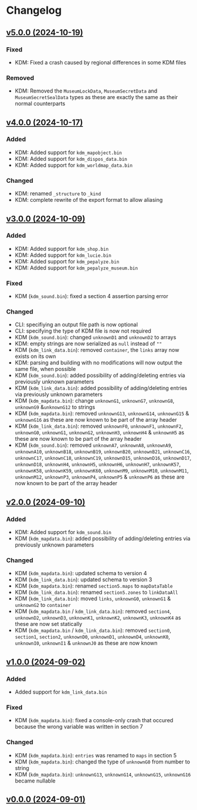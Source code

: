 # Changelog

## [v5.0.0 (2024-10-19)](https//github.com/shiguww/brillante/releases/tag/v4.0.0)

### Fixed
- KDM: Fixed a crash caused by regional differences in some KDM files

### Removed
- KDM: Removed the `MuseumLockData`, `MuseumSecretData` and `MuseumSecretSealData` types as these are exactly the same as their normal counterparts

## [v4.0.0 (2024-10-17)](https//github.com/shiguww/brillante/releases/tag/v4.0.0)

### Added
- KDM: Added support for `kdm_mapobject.bin`
- KDM: Added support for `kdm_dispos_data.bin`
- KDM: Added support for `kdm_worldmap_data.bin`

### Changed
- KDM: renamed `_structure` to `_kind`
- KDM: complete rewrite of the export format to allow aliasing

## [v3.0.0 (2024-10-09)](https//github.com/shiguww/brillante/releases/tag/v3.0.0)

### Added
- KDM: Added support for `kdm_shop.bin`
- KDM: Added support for `kdm_lucie.bin`
- KDM: Added support for `kdm_pepalyze.bin`
- KDM: Added support for `kdm_pepalyze_museum.bin`

### Fixed
- KDM (`kdm_sound.bin`): fixed a section 4 assertion parsing error

### Changed
- CLI: specifiying an output file path is now optional
- CLI: specifying the type of KDM file is now not required
- KDM (`kdm_sound.bin`): changed `unknownD1` and `unknownD2` to arrays
- KDM: empty strings are now serialized as `null` instead of `""`
- KDM (`kdm_link_data.bin`): removed `container`, the `links` array now exists on its own
- KDM: parsing and building with no modifications will now output the same file, when possible
- KDM (`kdm_sound.bin`): added possibility of adding/deleting entries via previously unknown parameters
- KDM (`kdm_link_data.bin`): added possibility of adding/deleting entries via previously unknown parameters
- KDM (`kdm_mapdata.bin`): change `unknownG1`, `unknownG7`, `unknownG8`, `unknownG9` &`unknownG12` to strings
- KDM (`kdm_mapdata.bin`): removed `unknownG13`, `unknownG14`, `unknownG15` & `unknownG16` as these are now known to be part of the array header
- KDM (`kdm_link_data.bin`): removed `unknownF0`, `unknownF1`, `unknownF2`, `unknownG0`, `unknownG1`, `unknownG2`, `unknownH3`, `unknownH4` & `unknownH5` as these are now known to be part of the array header
- KDM (`kdm_sound.bin`): removed `unknownA7`, `unknownA8`, `unknownA9`, `unknownA10`, `unknownB18`, `unknownB19`, `unknownB20`, `unknownB21`, `unknownC16`, `unknownC17`, `unknownC18`, `unknownC19`, `unknownD15`, `unknownD16`, `unknownD17`, `unknownD18`, `unknownH4`, `unknownH5`, `unknownH6`, `unknownH7`, `unknownK57`, `unknownK58`, `unknownK59`, `unknownK60`, `unknownM9`, `unknownM10`, `unknownM11`, `unknownM12`, `unknownP3`, `unknownP4`, `unknownP5` & `unknownP6` as these are now known to be part of the array header

## [v2.0.0 (2024-09-10)](https://github.com/shiguww/brillante/releases/tag/v2.0.0)

### Added
- KDM: Added support for `kdm_sound.bin`
- KDM (`kdm_mapdata.bin`): added possibility of adding/deleting entries via previously unknown parameters

### Changed
- KDM (`kdm_mapdata.bin`): updated schema to version 4
- KDM (`kdm_link_data.bin`): updated schema to version 3
- KDM (`kdm_mapdata.bin`): renamed `section5.maps` to `mapDataTable`
- KDM (`kdm_link_data.bin`): renamed `section5.zones` to `linkDataAll`
- KDM (`kdm_link_data.bin`): moved `links`, `unknownG0`, `unknownG1` & `unknownG2` to `container`
- KDM (`kdm_mapdata.bin` / `kdm_link_data.bin`): removed `section4`, `unknownD2`, `unknownD3`, `unknownK1`, `unknownK2`, `unknownK3`, `unknownK4` as these are now set statically
- KDM (`kdm_mapdata.bin` / `kdm_link_data.bin`): removed `section0`, `section1`, `section2`, `unknownD0`, `unknownD1`, `unknownD4`, `unknownK0`, `unknownI0`, `unknownI1` & `unknownJ0` as these are now known

## [v1.0.0 (2024-09-02)](https://github.com/shiguww/brillante/releases/tag/v1.0.0)

### Added
- Added support for `kdm_link_data.bin`

### Fixed
- KDM (`kdm_mapdata.bin`): fixed a console-only crash that occured because the wrong variable was written in section 7

### Changed
- KDM (`kdm_mapdata.bin`): `entries` was renamed to `maps` in section 5
- KDM (`kdm_mapdata.bin`): changed the type of `unknownG0` from number to string
- KDM (`kdm_mapdata.bin`): `unknownG13`, `unknownG14`, `unknownG15`, `unknownG16` became nullable

## [v0.0.0 (2024-09-01)](https://github.com/shiguww/brillante/releases/tag/v0.0.0)
